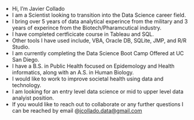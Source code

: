 - Hi, I’m Javier Collado
-   I am a Scientist looking to transition into the Data Science career field. 
-   I bring over 5 years of data analytical experince from the military and 3 years of experince from the Biotech/Pharamcutical industry.
-   I have completed certficicate course in Tableau and SQL. 
-   Other tools I have used include, VBA, Oracle DB, SQLite, JMP, and R/R Studio.
-   I am currently completing the Data Science Boot Camp Offered at UC San Diego.
-   I have a B.S. in Public Health focused on Epidemology and Health informatics, along with an A.S. in Human Biology.
-   I would like to work to improve societal health using data and technology.
-   I am looking for an entry level data science or mid to upper level data analyist position.
-   If you would like to reach out to collaborate or any further questions I can be reached by email @jcollado.data@gmail.com

<!---
JCollado-Data/JCollado-Data is a ✨ special ✨ repository because its `README.md` (this file) appears on your GitHub profile.
You can click the Preview link to take a look at your changes.
--->
